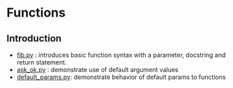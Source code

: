 # Functions

## Introduction

* [fib.py](fib.py) : introduces basic function syntax with a parameter, docstring and return statement.
* [ask_ok.py](ask_ok.py) : demonstrate use of default argument values
* [default_params.py](default_params.py): demonstrate behavior of default params to functions
